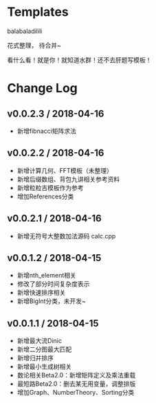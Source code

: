 # Templates

balabaladilili

花式整理， 待合并~

看什么看！就是你！就知道水群！还不去肝题写模板！



# Change Log

## v0.0.2.3 / 2018-04-16
* 新增fibnacci矩阵求法

## v0.0.2.2 / 2018-04-16
* 新增计算几何、FFT模板（未整理）
* 新增后缀数组、背包九讲相关参考资料
* 新增粒粒吉模板作为参考
* 增加References分类

## v0.0.2.1 / 2018-04-16
* 新增无符号大整数加法源码 calc.cpp 

## v0.0.1.2 / 2018-04-15

* 新增nth_element相关
* 修改了部分时间复杂度表示
* 新增快速排序相关
* 新增BigInt分类，未开发~

## v0.0.1.1 / 2018-04-15

* 新增最大流Dinic
* 新增二分图最大匹配
* 新增归并排序
* 新增最小生成树相关
* 数论相关Beta2.0：新增矩阵定义及乘法重载
* 最短路Beta2.0：删去某无用变量，调整排版
* 增加Graph、NumberTheory、Sorting分类
